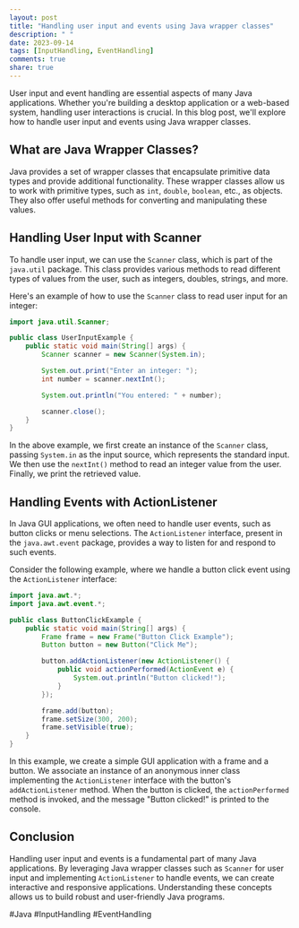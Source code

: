```yaml
---
layout: post
title: "Handling user input and events using Java wrapper classes"
description: " "
date: 2023-09-14
tags: [InputHandling, EventHandling]
comments: true
share: true
---
```


User input and event handling are essential aspects of many Java applications. Whether you're building a desktop application or a web-based system, handling user interactions is crucial. In this blog post, we'll explore how to handle user input and events using Java wrapper classes.

## What are Java Wrapper Classes?

Java provides a set of wrapper classes that encapsulate primitive data types and provide additional functionality. These wrapper classes allow us to work with primitive types, such as `int`, `double`, `boolean`, etc., as objects. They also offer useful methods for converting and manipulating these values.

## Handling User Input with Scanner

To handle user input, we can use the `Scanner` class, which is part of the `java.util` package. This class provides various methods to read different types of values from the user, such as integers, doubles, strings, and more.

Here's an example of how to use the `Scanner` class to read user input for an integer:

```java
import java.util.Scanner;

public class UserInputExample {
    public static void main(String[] args) {
        Scanner scanner = new Scanner(System.in);

        System.out.print("Enter an integer: ");
        int number = scanner.nextInt();

        System.out.println("You entered: " + number);

        scanner.close();
    }
}
```
In the above example, we first create an instance of the `Scanner` class, passing `System.in` as the input source, which represents the standard input. We then use the `nextInt()` method to read an integer value from the user. Finally, we print the retrieved value.

## Handling Events with ActionListener

In Java GUI applications, we often need to handle user events, such as button clicks or menu selections. The `ActionListener` interface, present in the `java.awt.event` package, provides a way to listen for and respond to such events.

Consider the following example, where we handle a button click event using the `ActionListener` interface:

```java
import java.awt.*;
import java.awt.event.*;

public class ButtonClickExample {
    public static void main(String[] args) {
        Frame frame = new Frame("Button Click Example");
        Button button = new Button("Click Me");

        button.addActionListener(new ActionListener() {
            public void actionPerformed(ActionEvent e) {
                System.out.println("Button clicked!");
            }
        });

        frame.add(button);
        frame.setSize(300, 200);
        frame.setVisible(true);
    }
}
```

In this example, we create a simple GUI application with a frame and a button. We associate an instance of an anonymous inner class implementing the `ActionListener` interface with the button's `addActionListener` method. When the button is clicked, the `actionPerformed` method is invoked, and the message "Button clicked!" is printed to the console.

## Conclusion

Handling user input and events is a fundamental part of many Java applications. By leveraging Java wrapper classes such as `Scanner` for user input and implementing `ActionListener` to handle events, we can create interactive and responsive applications. Understanding these concepts allows us to build robust and user-friendly Java programs.

#Java #InputHandling #EventHandling